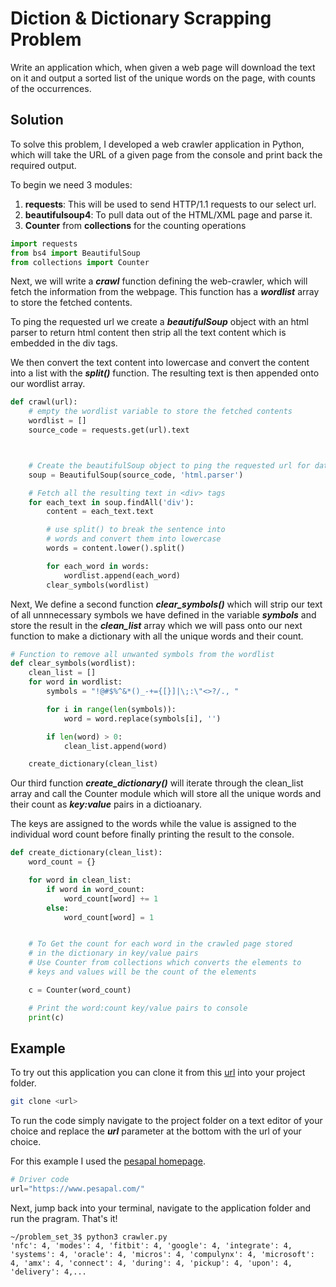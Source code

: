 # Diction & Dictionary Scrapping Problem

Write an application which, when given a web page will download the text on it and output a sorted list of the unique words on the page, with counts of the occurrences.


## Solution
To solve this problem, I developed a web crawler application in Python, which will take the URL of 
a given page from the console and print back the required output.

To begin we need 3 modules: 
 1. **requests**: This will be used to send HTTP/1.1  requests to our select url.
 2. **beautifulsoup4**: To pull data out of the HTML/XML page and parse it.
 3. **Counter** from **collections** for the counting operations

```python
import requests
from bs4 import BeautifulSoup
from collections import Counter
```
Next, we will write a ***crawl*** function defining the web-crawler, which will fetch the information from the webpage. This function has a ***wordlist*** array to store the fetched contents.

To ping the requested url we create a ***beautifulSoup*** object  with an html parser to return html content then strip all the text content which is embedded in the div tags.

We then convert the text content into lowercase and convert the content into a list with the ***split()*** function. The resulting text is then appended onto our wordlist array.
```python
def crawl(url):
    # empty the wordlist variable to store the fetched contents
    wordlist = []
    source_code = requests.get(url).text



    # Create the beautifulSoup object to ping the requested url for data
    soup = BeautifulSoup(source_code, 'html.parser')

    # Fetch all the resulting text in <div> tags 
    for each_text in soup.findAll('div'):
        content = each_text.text

        # use split() to break the sentence into
        # words and convert them into lowercase
        words = content.lower().split()

        for each_word in words:
            wordlist.append(each_word)
        clear_symbols(wordlist)
```
Next, We define a second function ***clear_symbols()*** which will strip our text of all unnnecessary symbols we have defined in the variable ***symbols*** and store the result in the ***clean_list*** array which we will pass onto our next function to make a dictionary with all the unique words and their count. 

```python
# Function to remove all unwanted symbols from the wordlist
def clear_symbols(wordlist):
    clean_list = []
    for word in wordlist:
        symbols = "!@#$%^&*()_-+={[}]|\;:\"<>?/., "

        for i in range(len(symbols)):
            word = word.replace(symbols[i], '')

        if len(word) > 0:
            clean_list.append(word)

    create_dictionary(clean_list)
```
 Our third function ***create_dictionary()*** will iterate through the clean_list array and call the Counter module which will store all the unique words and their count as ***key:value*** pairs in a dictioanary. 

The keys are assigned to the words while the value is assigned to the individual word count before finally printing the result to the console.
```python
def create_dictionary(clean_list):
    word_count = {}

    for word in clean_list:
        if word in word_count:
            word_count[word] += 1
        else:
            word_count[word] = 1


    # To Get the count for each word in the crawled page stored
    # in the dictionary in key/value pairs
    # Use Counter from collections which converts the elements to
    # keys and values will be the count of the elements

    c = Counter(word_count)

    # Print the word:count key/value pairs to console
    print(c)
```

   
## Example
To try out this application you can clone it from this 
[url](https://github.com/Joseph-Mutua/problem_set_3) into your project folder.

```bash
git clone <url>
```
To run the code simply navigate to the project folder on a text editor of your choice and replace the ***url*** parameter at the bottom with the url of your choice.

For this example I used the [pesapal homepage](https://www.pesapal.com/).
```python
# Driver code
url="https://www.pesapal.com/"
```
Next, jump back into your terminal, navigate to the application folder and run the pragram. That's it! 
```
~/problem_set_3$ python3 crawler.py
'nfc': 4, 'modes': 4, 'fitbit': 4, 'google': 4, 'integrate': 4, 'systems': 4, 'oracle': 4, 'micros': 4, 'compulynx': 4, 'microsoft': 4, 'amx': 4, 'connect': 4, 'during': 4, 'pickup': 4, 'upon': 4, 'delivery': 4,...

```

